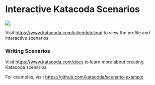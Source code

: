 # Interactive Katacoda Scenarios

[![](http://shields.katacoda.com/katacoda/juliendotcloud/count.svg)](https://www.katacoda.com/juliendotcloud "Get your profile on Katacoda.com")

Visit https://www.katacoda.com/juliendotcloud to view the profile and interactive scenarios

### Writing Scenarios
Visit https://www.katacoda.com/docs to learn more about creating Katacoda scenarios

For examples, visit https://github.com/katacoda/scenario-example
